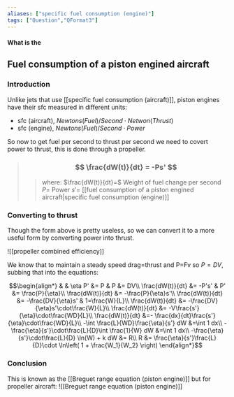 ```yaml
---
aliases: ["specific fuel consumption (engine)"]
tags: ["Question","QFormat3"]
---
```


#### What is the
## Fuel consumption of a piston engined aircraft
### Introduction
Unlike jets that use [[specific fuel consumption (aircraft)]], piston engines have their sfc measured in different units:
- sfc (aircraft), $Newtons(Fuel)/Second\cdot Netwon(Thrust)$
- sfc (engine), $Newtons(Fuel)/Second \cdot Power$

So now to get fuel per second to thrust per second we need to covert power to thrust, this is done through a propeller.

> ### $$ \frac{dW(t)}{dt} = -Ps' $$ 
>> where:
>> $\frac{dW(t)}{dt}=$ Weight of fuel change per second 
>> $P=$ Power
>> $s'=$ [[fuel consumption of a piston engined aircraft|specific fuel consumption (engine)]]

### Converting to thrust
Though the form above is pretty useless, so we can convert it to a more useful form by converting power into thrust.

![[propeller combined efficiency]]

We know that to maintain a steady speed drag=thrust and P=Fv so $P=DV$, subbing that into the equations:

$$\begin{align*}
  & & \eta P' &= P & P &= DV\\
\frac{dW(t)}{dt} &= -P's' &  P' &= \frac{P}{\eta}\\
\frac{dW(t)}{dt} &= -\frac{P}{\eta}s'\\
\frac{dW(t)}{dt} &= -\frac{DV}{\eta}s' & 1=\frac{W}{L}\\
\frac{dW(t)}{dt} &= -\frac{DV}{\eta}s'\cdot\frac{W}{L}\\
\frac{dW(t)}{dt} &= -V\frac{s'}{\eta}\cdot\frac{WD}{L}\\
\frac{dW(t)}{dt} &=- \frac{dx}{dt}\frac{s'}{\eta}\cdot\frac{WD}{L}\\
-\int \frac{L}{WD}\frac{\eta}{s'} dW &=\int 1 dx\\
-\frac{\eta}{s'}\cdot\frac{L}{D}\int \frac{1}{W}  dW &=\int 1 dx\\
-\frac{\eta}{s'}\cdot\frac{L}{D} \ln(W) + k  dW &= R\\
R &= \frac{\eta}{s'}\frac{L}{D}\cdot \ln\left( 1 + \frac{W_1}{W_2} \right)
\end{align*}$$

### Conclusion
This is known as the [[Breguet range equation (piston engine)]] but for propeller aircraft:
![[Breguet range equation (piston engine)]]

